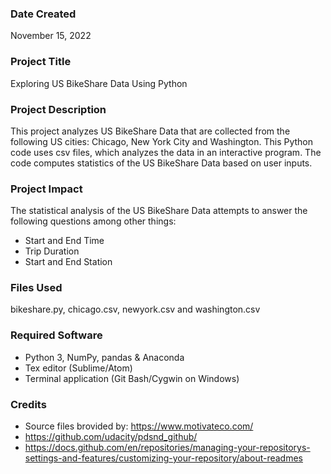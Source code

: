 ### Date Created
November 15, 2022

### Project Title
Exploring US BikeShare Data Using Python

### Project Description
This project analyzes US BikeShare Data that are collected from the following US cities: Chicago, New York City and Washington. This Python code uses csv files, which analyzes the data in an interactive program. The code computes statistics of the US BikeShare Data based on user inputs. 

### Project Impact
The statistical analysis of the US BikeShare Data attempts to answer the following questions among other things:
- Start and End Time
- Trip Duration 
- Start and End Station  

### Files Used
 bikeshare.py, chicago.csv, newyork.csv and washington.csv

### Required Software 
- Python 3, NumPy, pandas & Anaconda
- Tex editor (Sublime/Atom)
- Terminal application (Git Bash/Cygwin on Windows) 

### Credits
- Source files brovided by: https://www.motivateco.com/
- https://github.com/udacity/pdsnd_github/
- https://docs.github.com/en/repositories/managing-your-repositorys-settings-and-features/customizing-your-repository/about-readmes
